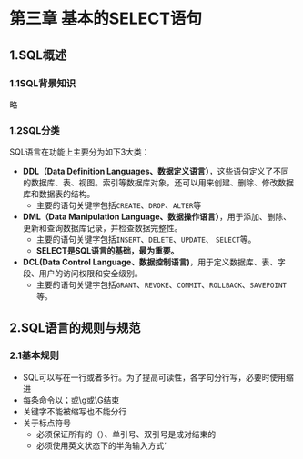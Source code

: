 # 第三章 基本的SELECT语句

## 1.SQL概述

### 1.1SQL背景知识

略

### 1.2SQL分类
SQL语言在功能上主要分为如下3大类：

-  **DDL（Data Definition Languages、数据定义语言）**，这些语句定义了不同的数据库、表、视图。索引等数据库对象，还可以用来创建、删除、修改数据库和数据表的结构。
   - 主要的语句关键字包括`CREATE`、`DROP`、`ALTER`等
-  **DML（Data Manipulation Language、数据操作语言）**，用于添加、删除、更新和查询数据库记录，并检查数据完整性。
   - 主要的语句关键字包括`INSERT`、`DELETE`、`UPDATE`、 `SELECT`等。
   - **SELECT是SQL语言的基础，最为重要。**
- **DCL(Data Control Language、数据控制语言)**，用于定义数据库、表、字段、用户的访问权限和安全级别。
  - 主要的语句关键字包括`GRANT`、`REVOKE`、`COMMIT`、`ROLLBACK`、`SAVEPOINT`等。
## 2.SQL语言的规则与规范
### 2.1基本规则
- SQL可以写在一行或者多行。为了提高可读性，各字句分行写，必要时使用缩进
- 每条命令以；或\g或\G结束
- 关键字不能被缩写也不能分行
- 关于标点符号
  - 必须保证所有的（）、单引号、双引号是成对结束的
  - 必须使用英文状态下的半角输入方式‘